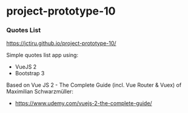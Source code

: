 # project-prototype-10
### Quotes List

https://jctiru.github.io/project-prototype-10/

Simple quotes list app using:
- VueJS 2
- Bootstrap 3

Based on Vue JS 2 - The Complete Guide (incl. Vue Router & Vuex) of Maximilian Schwarzmüller:
- https://www.udemy.com/vuejs-2-the-complete-guide/
